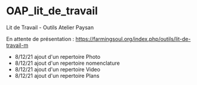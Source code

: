 # OAP_lit_de_travail
 Lit de Travail - Outils Atelier Paysan
 
 En attente de présentation :
 https://farmingsoul.org/index.php/outils/lit-de-travail-m
 
- 8/12/21 ajout d'un repertoire Photo
- 8/12/21 ajout d'un repertoire nomenclature
- 8/12/21 ajout d'un repertoire Video
- 8/12/21 ajout d'un repertoire Plans
